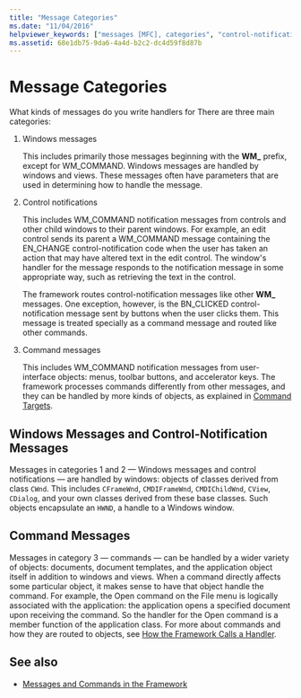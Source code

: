 ```yaml
---
title: "Message Categories"
ms.date: "11/04/2016"
helpviewer_keywords: ["messages [MFC], categories", "control-notification messages [MFC]", "Windows messages [MFC], categories", "controls [MFC], notifications", "command messages [MFC]", "messages [MFC], Windows", "message handling [MFC], message types"]
ms.assetid: 68e1db75-9da6-4a4d-b2c2-dc4d59f8d87b
---
```

# Message Categories

What kinds of messages do you write handlers for There are three main categories:

1. Windows messages

   This includes primarily those messages beginning with the **WM_** prefix, except for WM_COMMAND. Windows messages are handled by windows and views. These messages often have parameters that are used in determining how to handle the message.

1. Control notifications

   This includes WM_COMMAND notification messages from controls and other child windows to their parent windows. For example, an edit control sends its parent a WM_COMMAND message containing the EN_CHANGE control-notification code when the user has taken an action that may have altered text in the edit control. The window's handler for the message responds to the notification message in some appropriate way, such as retrieving the text in the control.

   The framework routes control-notification messages like other **WM_** messages. One exception, however, is the BN_CLICKED control-notification message sent by buttons when the user clicks them. This message is treated specially as a command message and routed like other commands.

1. Command messages

   This includes WM_COMMAND notification messages from user-interface objects: menus, toolbar buttons, and accelerator keys. The framework processes commands differently from other messages, and they can be handled by more kinds of objects, as explained in [Command Targets](../mfc/command-targets.md).

##  <a name="_core_windows_messages_and_control.2d.notification_messages"></a> Windows Messages and Control-Notification Messages

Messages in categories 1 and 2 — Windows messages and control notifications — are handled by windows: objects of classes derived from class `CWnd`. This includes `CFrameWnd`, `CMDIFrameWnd`, `CMDIChildWnd`, `CView`, `CDialog`, and your own classes derived from these base classes. Such objects encapsulate an `HWND`, a handle to a Windows window.

##  <a name="_core_command_messages"></a> Command Messages

Messages in category 3 — commands — can be handled by a wider variety of objects: documents, document templates, and the application object itself in addition to windows and views. When a command directly affects some particular object, it makes sense to have that object handle the command. For example, the Open command on the File menu is logically associated with the application: the application opens a specified document upon receiving the command. So the handler for the Open command is a member function of the application class. For more about commands and how they are routed to objects, see [How the Framework Calls a Handler](../mfc/how-the-framework-calls-a-handler.md).

## See also

- [Messages and Commands in the Framework](../mfc/messages-and-commands-in-the-framework.md)
